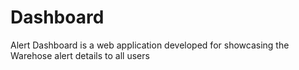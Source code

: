 # Dashboard

Alert Dashboard is a web application developed for showcasing the Warehose alert details to all users


